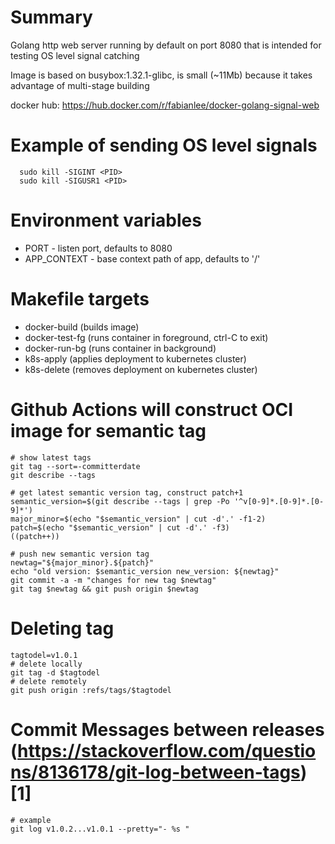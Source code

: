 # Summary
Golang http web server running by default on port 8080 that is intended for testing OS level signal catching

Image is based on busybox:1.32.1-glibc, is small (~11Mb) because it takes advantage of multi-stage building

docker hub: https://hub.docker.com/r/fabianlee/docker-golang-signal-web

# Example of sending OS level signals

```
  sudo kill -SIGINT <PID>
  sudo kill -SIGUSR1 <PID>
```

# Environment variables

* PORT - listen port, defaults to 8080
* APP_CONTEXT - base context path of app, defaults to '/'


# Makefile targets
* docker-build (builds image)
* docker-test-fg (runs container in foreground, ctrl-C to exit)
* docker-run-bg (runs container in background)
* k8s-apply (applies deployment to kubernetes cluster)
* k8s-delete (removes deployment on kubernetes cluster)


# Github Actions will construct OCI image for semantic tag

```
# show latest tags
git tag --sort=-committerdate
git describe --tags

# get latest semantic version tag, construct patch+1
semantic_version=$(git describe --tags | grep -Po '^v[0-9]*.[0-9]*.[0-9]*')
major_minor=$(echo "$semantic_version" | cut -d'.' -f1-2)
patch=$(echo "$semantic_version" | cut -d'.' -f3)
((patch++))

# push new semantic version tag
newtag="${major_minor}.${patch}"
echo "old version: $semantic_version new_version: ${newtag}"
git commit -a -m "changes for new tag $newtag"
git tag $newtag && git push origin $newtag
```

# Deleting tag

```
tagtodel=v1.0.1
# delete locally
git tag -d $tagtodel
# delete remotely
git push origin :refs/tags/$tagtodel
```

# Commit Messages between releases (https://stackoverflow.com/questions/8136178/git-log-between-tags)[1]

```
# example
git log v1.0.2...v1.0.1 --pretty="- %s "

```


